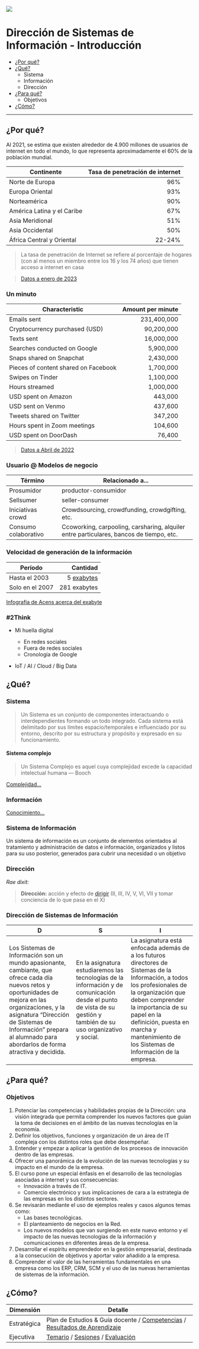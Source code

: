 [![](https://img.shields.io/badge/-Tabla_de_contenidos-000?style=flat&logo=Emlakjet&logoColor=red)](../README.md)

# Dirección de Sistemas de Información - Introducción

- [¿Por qué?](#por-qu%C3%A9)
- [¿Qué?](#qu%C3%A9)
  - Sistema
  - Información
  - Dirección
- [¿Para qué?](#para-qu%C3%A9)
  - Objetivos
- [¿Cómo?](#c%C3%B3mo)

---

## ¿Por qué?

Al 2021, se estima que existen alrededor de 4.900 millones de usuarios de internet en todo el mundo, lo que representa aproximadamente el 60% de la población mundial.

|Continente|Tasa de penetración de internet
|-|-:
Norte de Europa|96%
Europa Oriental|93%
Norteamérica|90%
América Latina y el Caribe|67%
Asia Meridional|51%
Asia Occidental|50%
África Central y Oriental|22-24%

> La tasa de penetración de Internet se refiere al porcentaje de hogares (con al menos un miembro entre los 16 y los 74 años) que tienen acceso a internet en casa

> [Datos a enero de 2023](https://es.statista.com/estadisticas/541451/penetracion-mundial-de-internet-por-region-del-mundo)

### Un minuto

Characteristic|Amount per minute
-|-:
Emails sent|231,400,000
Cryptocurrency purchased (USD)|90,200,000
Texts sent|16,000,000
Searches conducted on Google|5,900,000
Snaps shared on Snapchat|2,430,000
Pieces of content shared on Facebook|1,700,000
Swipes on Tinder|1,100,000
Hours streamed|1,000,000
USD spent on Amazon|443,000
USD sent on Venmo|437,600
Tweets shared on Twitter|347,200
Hours spent in Zoom meetings|104,600
USD spent on DoorDash|76,400

> [Datos a Abril de 2022](https://www.statista.com/statistics/195140/new-user-generated-content-uploaded-by-users-per-minute/)


### Usuario @ Modelos de negocio

Término|Relacionado a...
-|-
Prosumidor|productor-consumidor
Sellsumer|seller-consumer
Iniciativas crowd|Crowdsourcing, crowdfunding, crowdgifting, etc.
Consumo colaborativo|Ccoworking, carpooling, carsharing, alquiler entre particulares, bancos de tiempo, etc.

### Velocidad de generación de la información

Período|Cantidad
-|-:
Hasta el 2003|5 [exabytes](https://es.wikipedia.org/wiki/Exabyte)
Solo en el 2007|281 exabytes

[Infografía de Acens acerca del exabyte](https://blog.acens.com/wp-content/images/infografia-2014-el-fin-del-mega-acens-cloud.jpg)

### #2Think

- Mi huella digital
  - En redes sociales
  - Fuera de redes sociales
  - Cronología de Google

- IoT / AI / Cloud / Big Data

## ¿Qué?

### Sistema

> Un Sistema es un conjunto de componentes interactuando o interdependientes formando un todo integrado. Cada sistema está delimitado por sus límites espacio/temporales e influenciado por su entorno, descrito por su estructura y propósito y expresado en su funcionamiento.

#### Sistema complejo

> Un Sistema Complejo es aquel cuya complejidad excede la capacidad intelectual humana — Booch

[Complejidad...](https://docs.google.com/presentation/d/1FBjSPhSYrgBQjVp8HefkiJA_AwJU_bq24b8WMz3xzOA/edit?usp=sharing)

### Información

[Conocimiento...](https://docs.google.com/presentation/d/1QJdg8M0iOwv1gxydwcza6X0dkZmrlaxFf1PH87X7gRo/edit?usp=sharing)

### Sistema de Información

Un sistema de información es un conjunto de elementos orientados al tratamiento y administración de datos e información, organizados y listos para su uso posterior, generados para cubrir una necesidad o un objetivo

### Dirección

*Rae dixit:* 

> **Dirección:** acción y efecto de [dirigir](https://dle.rae.es/dirigir) (II, III, IV, V, VI, VII y tomar conciencia de lo que pasa en el X)

### Dirección de Sistemas de Información

|D|S|I
|-|-|-
Los Sistemas de Información son un mundo apasionante, cambiante, que ofrece cada día nuevos retos y oportunidades de mejora en las organizaciones, y la asignatura “Dirección de Sistemas de Información” prepara al alumnado para abordarlos de forma atractiva y decidida.|En la asignatura estudiaremos las tecnologías de la información y de comunicación desde el punto de vista de su gestión y también de su uso organizativo y social.|La asignatura está enfocada además de a los futuros directores de Sistemas de la Información, a todos los profesionales de la organización que deben comprender la importancia de su papel en la definición, puesta en marcha y mantenimiento de los Sistemas de Información de la empresa.

## ¿Para qué?

### Objetivos

1. Potenciar las competencias y habilidades propias de la Dirección: una visión integrada que permita comprender los nuevos factores que guían la toma de decisiones en el ámbito de las nuevas tecnologías en la economía.
1. Definir los objetivos, funciones  y organización de un área de IT compleja con los distintos roles que debe desempeñar. 
1. Entender y empezar a aplicar la gestión de los procesos de innovación dentro de las empresas.
1. Ofrecer una panorámica de la evolución de las nuevas tecnologías y su impacto en el mundo de la empresa. 
1. El curso pone un especial énfasis en el desarrollo de las tecnologías asociadas a internet y sus consecuencias:
    - Innovación a través de IT.
    - Comercio electrónico y sus implicaciones de cara a la estrategia de las empresas en los distintos sectores.
1. Se revisarán mediante el uso de ejemplos reales y casos  algunos temas como:
    - Las bases tecnológicas.
    - El planteamiento de negocios en la Red.
    - Los nuevos modelos que van surgiendo en este nuevo entorno y el impacto de las  nuevas tecnologías de la información y comunicaciones en diferentes áreas de la empresa.
1. Desarrollar el espíritu emprendedor en la gestión empresarial, destinada a la consecución de objetivos y aportar valor añadido a la empresa.
1. Comprender el valor de las herramientas fundamentales en una empresa como los ERP, CRM, SCM y el uso de las nuevas herramientas de sistemas de la información.

## ¿Cómo?

|Dimensión|Detalle
|-|-
|Estratégica|Plan de Estudios & Guía docente / [Competencias](./t00-00-00-s00-competencias.md) / [Resultados de Aprendizaje](./t00-00-00-s01-resultadosDeAprendizaje.md)
|Ejecutiva|[Temario](../README.md) / [Sesiones](https://docs.google.com/spreadsheets/d/106_hqbH8_U0hYLfYHcha7SrZP-wTm2scg5PHYZabSB4/edit#gid=1238964059) /  [Evaluación](./t00-00-00-s03-evaluacion.md)
